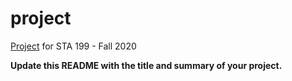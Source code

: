 # project

[Project](https://sta199-fa20-002.netlify.app/project/) for STA 199 - Fall 2020


**Update this README with the title and summary of your project.**